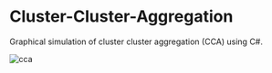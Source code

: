 # Cluster-Cluster-Aggregation

Graphical simulation of cluster cluster aggregation (CCA) using C#.



![cca](https://user-images.githubusercontent.com/6556968/83415726-8692c900-a45a-11ea-84d5-3112cd8ad733.png)
